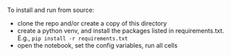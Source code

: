 
To install and run from source:
* clone the repo and/or create a copy of this directory
* create a python venv, and install the packages listed in requirements.txt. E.g., `pip install -r requirements.txt`
* open the notebook, set the config variables, run all cells

